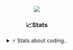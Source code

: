 <div align="center">
  
<p align="center">
  <img src="https://lanyard.cnrad.dev/api/1018290650602553364" />
</p>

### 📈Stats
<details>
    <summary> ⚡ Stats about coding.. </> </summary>
    <br/>

<!--START_SECTION:waka-->
![Code Time](http://img.shields.io/badge/Code%20Time-22%20hrs%2023%20mins-blue)

![Profile Views](http://img.shields.io/badge/Profile%20Views-27-blue)

**🐱 My GitHub Data** 

> 📦 857.1 kB Used in GitHub's Storage 
 > 
> 💼 Opted to Hire
 > 
> 📜 6 Public Repositories 
 > 
> 🔑 15 Private Repositories 
 > 
**I'm a Night 🦉** 

```text
🌞 Morning                36 commits          ██░░░░░░░░░░░░░░░░░░░░░░░   07.83 % 
🌆 Daytime                192 commits         ██████████░░░░░░░░░░░░░░░   41.74 % 
🌃 Evening                189 commits         ██████████░░░░░░░░░░░░░░░   41.09 % 
🌙 Night                  43 commits          ██░░░░░░░░░░░░░░░░░░░░░░░   09.35 % 
```
📅 **I'm Most Productive on Sunday** 

```text
Monday                   21 commits          █░░░░░░░░░░░░░░░░░░░░░░░░   04.57 % 
Tuesday                  55 commits          ███░░░░░░░░░░░░░░░░░░░░░░   11.96 % 
Wednesday                86 commits          █████░░░░░░░░░░░░░░░░░░░░   18.70 % 
Thursday                 71 commits          ████░░░░░░░░░░░░░░░░░░░░░   15.43 % 
Friday                   54 commits          ███░░░░░░░░░░░░░░░░░░░░░░   11.74 % 
Saturday                 73 commits          ████░░░░░░░░░░░░░░░░░░░░░   15.87 % 
Sunday                   100 commits         █████░░░░░░░░░░░░░░░░░░░░   21.74 % 
```


📊 **This Week I Spent My Time On** 

```text
🕑︎ Time Zone: Europe/Berlin

💬 Programming Languages: 
Lua                      2 hrs 41 mins       ██████████████░░░░░░░░░░░   57.17 % 
C++                      50 mins             ████░░░░░░░░░░░░░░░░░░░░░   17.85 % 
Other                    42 mins             ████░░░░░░░░░░░░░░░░░░░░░   15.18 % 
Text                     13 mins             █░░░░░░░░░░░░░░░░░░░░░░░░   04.74 % 
JavaScript               8 mins              █░░░░░░░░░░░░░░░░░░░░░░░░   02.97 % 

🔥 Editors: 
VS Code                  4 hrs 42 mins       █████████████████████████   100.00 % 

🐱‍💻 Projects: 
Unknown Project          1 hr 41 mins        █████████░░░░░░░░░░░░░░░░   35.86 % 
resources                1 hr 35 mins        ████████░░░░░░░░░░░░░░░░░   33.73 % 
[gamemode]               1 hr 2 mins         ██████░░░░░░░░░░░░░░░░░░░   22.28 % 
vrp                      10 mins             █░░░░░░░░░░░░░░░░░░░░░░░░   03.83 % 
alpha-finder             8 mins              █░░░░░░░░░░░░░░░░░░░░░░░░   02.97 % 

💻 Operating System: 
Windows                  4 hrs 42 mins       █████████████████████████   100.00 % 
```

**I Mostly Code in JavaScript** 

```text
JavaScript               7 repos             █████████░░░░░░░░░░░░░░░░   36.84 % 
Lua                      4 repos             █████░░░░░░░░░░░░░░░░░░░░   21.05 % 
Python                   3 repos             ████░░░░░░░░░░░░░░░░░░░░░   15.79 % 
TypeScript               2 repos             ███░░░░░░░░░░░░░░░░░░░░░░   10.53 % 
HTML                     1 repo              █░░░░░░░░░░░░░░░░░░░░░░░░   05.26 % 
```




 Last Updated on 28/06/2024 13:36:57 UTC
<!--END_SECTION:waka-->
</details>
